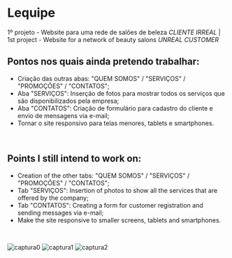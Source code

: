 # Lequipe
1º projeto - Website para uma rede de salões de beleza *CLIENTE IRREAL* | 1st project - Website for a network of beauty salons *UNREAL CUSTOMER*

Pontos nos quais ainda pretendo trabalhar:
-
- Criação das outras abas: "QUEM SOMOS" / "SERVIÇOS" / "PROMOÇÕES" / "CONTATOS";
- Aba "SERVIÇOS": Inserção de fotos para mostrar todos os serviços que são disponibilizados pela empresa;
- Aba "CONTATOS": Criação de formulário para cadastro do cliente e envio de mensagens via e-mail;
- Tornar o site responsivo para telas menores, tablets e smartphones.
<br>

Points I still intend to work on:
-
- Creation of the other tabs: "QUEM SOMOS" / "SERVIÇOS" / "PROMOÇÕES" / "CONTATOS";
- Tab "SERVIÇOS": Insertion of photos to show all the services that are offered by the company;
- Tab "CONTATOS": Creating a form for customer registration and sending messages via e-mail;
- Make the site responsive to smaller screens, tablets and smartphones.
<br>

![captura0](https://user-images.githubusercontent.com/94641134/142926286-b7b515cf-04e6-4571-aa6a-5523804a4273.png)
![captura1](https://user-images.githubusercontent.com/94641134/142926316-d8b7cec6-1878-4ecc-858a-cd20832baef4.png)
![captura2](https://user-images.githubusercontent.com/94641134/142926322-871188df-f8b6-418c-9787-54bebf422cc2.png)
